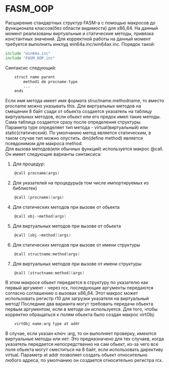 # FASM_OOP  
Расширение стандартных структур FASM-а с помощью макросов до функционала классов(без области видимости) для x86_64. На данный момент реализованы виртуальные и статические методы, привязка константных значений. Для корректной работы на данный момент требуется выполнить инклуд win64a.inc/win64ax.inc. Порядок такой:
```asm
include "win64a.inc"
include "FASM_OOP.inc"
```
Синтаксис следующий:
```asm
	struct name parent  
		method1 dm procname:type  
		...  
	ends
```
Если имя метода имеет имя формата structname.methodname, то вместо procname можно указывать this. Для виртуальных методов на смещении 8 байт сзади от обьекта создается указатель на таблицу виртуальных методов, если обьект или его предок имел такие методы. Сама таблица создается сразу после определения структуры. Параметр type определяет тип метода - virtual(виртуальный) или static(статический). По умолчанию метод является статическим, в таком случае тип можно опустить. dm(define method) является псевдонимом для макроса method.  
Для вызова методов(или обычных функций) используется макрос @call. Он имеет следующие варианты синтаксиса:  
1. Для процедур:  
```asm
	@call procname(args)
``` 
2. Для указателей на процедуры(в том числе импортируемых из библиотек)
```asm
	@call [procname](args)   
``` 
4. Для статических методов при вызове от обьекта  
```asm
	@call obj->method(args) 
```
5. Для виртуальных методов при вызове от обьекта  
```asm
	@call [obj->method](args)  
``` 
6. Для статических методов при вызове от имени структуры  
```asm
	@call structname:method(args)  
```
7. Для виртуальных методов при вызове от имени структуры  
```asm
	@call [structname:method](args)    
```
В этом макросе обьект передается в структуру по указателю как первый аргумент - через rcx, последующие аргументы передаются согласно соглашению о вызовах х86_64. Этот макрос может использовать регистр r10 для загрузки указателя на виртуальный метод! Последние два варианта могут требовать передачи обьекта первым аргументом, если в методе он используется. Для того, чтобы корректно обращаться к полям обьекта было создан макрос virtObj:  
```asm
	virtObj name:arg type at addr
```
В случае, если указан ключ :arg, то он выполняет проверку, имеются виртуальные методы или нет. Это предназначено для тех случаев, когда указатель передается непосредственно на сам обьект, из-за чего все поля обьекта могут сместиться на 8 байт, если использовать директиву virtual. Параметр at addr позволяет создать обьект относительно любого адреса, по умолчанию он создается относительно регистра rcx.
